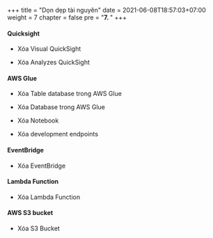 +++
title = "Dọn dẹp tài nguyên"
date = 2021-06-08T18:57:03+07:00
weight = 7
chapter = false
pre = "<b>7. </b>"
+++

#### Quicksight

- Xóa Visual QuickSight

- Xóa Analyzes QuickSight

#### AWS Glue

- Xóa Table database trong AWS Glue

- Xóa Database trong AWS Glue

- Xóa Notebook

- Xóa development endpoints

#### EventBridge

- Xóa EventBridge

#### Lambda Function

- Xóa Lambda Function

#### AWS S3 bucket

- Xóa S3 Bucket
